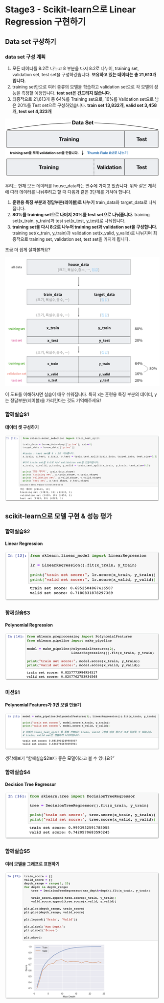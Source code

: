 # Stage3 - Scikit-learn으로 Linear Regression 구현하기

## Data set 구성하기

### data set 구성 계획

1. 모든 데이터를 8:2로 나누고 8 부분을 다시 8:2로 나누어, training set, validation set, test set을 구성하겠습니다. **보유하고 있는 데이터는 총 21,613개입니다.**
2. training set만으로 여러 종류의 모델을 학습하고 validation set으로 각 모델의 성능을 측정할 예정입니다. **test set은 건드리지 않습니다.**
3. 최종적으로 21,613개 중 64%를 Training set으로, 16%를 Validation set으로 남은 20%를 Test set으로 구성하였습니다. **train set 13,832개, valid set 3,458개, test set 4,323개**

![](../.gitbook/assets/image-268.png)

우리는 현재 모든 데이터를 house\_data라는 변수에 가지고 있습니다. 위와 같은 계획에 따라 데이터를 나눠주려고 할 때 다음과 같은 3단계를 거쳐야 합니다.

1. **훈련용 특징 부분과 정답부분\(레이블\)로 나누기** train\_data와 target\_data로 나눠집니다.
2. **80%를 training set으로 나머지 20%를 test set으로 나눠줍니다.** training set\(x\_train, y\_train\)과 test set\(x\_test, y\_test\)로 나눠집니다.
3. **training set을 다시 8:2로 나누어 training set과 validation set을 구성합니다.** training set\(x\_train, y\_train\)과 validation set\(x\_valid, y\_valid\)로 나눠지며 최종적으로 training set, validation set, test set을 가지게 됩니다.

조금 더 쉽게 살펴볼까요?

![](../.gitbook/assets/image-280.png)

이 도표를 이해하시면 실습이 매우 쉬워집니다. 특히 x는 훈련용 특징 부분의 데이터, y는 정답부분\(레이블\)을 가리킨다는 것도 기억해주세요!

### 함께실습$1

#### 데이터 셋 구성하기

![](../.gitbook/assets/image-330.png)

## scikit-learn으로 모델 구현 & 성능 평가

### 함께실습$2

#### Linear Regression

![](../.gitbook/assets/image-300.png)

### 함께실습$3

#### Polynomial Regression

![](../.gitbook/assets/image-10.png)

### 미션$1

#### Polynomial Features가 3인 모델 만들기

![](../.gitbook/assets/image-224.png)

생각해보기 “함께실습$2보다 좋은 모델이라고 볼 수 있나요?”

### 함께실습$4

#### Decision Tree Regressor

![](../.gitbook/assets/image-75.png)

### 함께실습$5

#### 여러 모델을 그래프로 표현하기

![](../.gitbook/assets/image-294.png)

